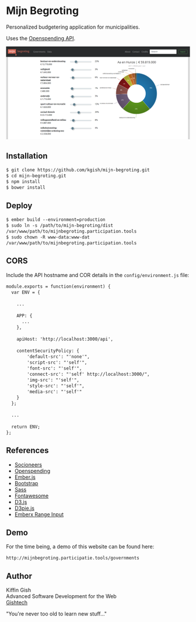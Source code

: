 # Mijn Begroting

Personalized budgetering application for municipalities.

Uses the [Openspending API](http://openspending.nl/api/v1/doc/).

![](images/screenshot-county-piechart-page.png)


## Installation

```
$ git clone https://github.com/kgish/mijn-begroting.git
$ cd mijn-begroting.git
$ npm install
$ bower install
```


## Deploy

```
$ ember build --environment=production
$ sudo ln -s /path/to/mijn-begroting/dist /var/www/path/to/mijnbegroting.participation.tools
$ sudo chown -R www-data:www-dat /var/www/path/to/mijnbegroting.participation.tools
```

## CORS

Include the API hostname and COR details in the `config/environment.js` file:

```
module.exports = function(environment) {
  var ENV = {

    ...

    APP: {
      ...
    },

    apiHost: 'http://localhost:3000/api',

    contentSecurityPolicy: {
        'default-src': "'none'",
        'script-src': "'self'",
        'font-src': "'self'",
        'connect-src': "'self' http://localhost:3000/",
        'img-src': "'self'",
        'style-src': "'self'",
        'media-src': "'self'"
    }
  };

  ...

  return ENV;
};
```


## References

* [Socioneers](http://www.socioneers.com)
* [Openspending](http://www.openspending.nl)
* [Ember.js](http://www.emberjs.com)
* [Bootstrap](http://v4-alpha.getbootstrap.com)
* [Sass](http://sass-lang.com)
* [Fontawesome](http://fontawesome.io/icons)
* [D3.js](http://d3js.org)
* [D3pie.js](http://d3pie.org)
* [Emberx Range Input](http://github.com/thefrontside/emberx-range-input)


## Demo
    
For the time being, a demo of this website can be found here:

    http://mijnbegroting.participatie.tools/governments


## Author

Kiffin Gish  
Advanced Software Development for the Web  
[Gishtech](http://www.gishtech.com)
 
"You're never too old to learn new stuff..."

